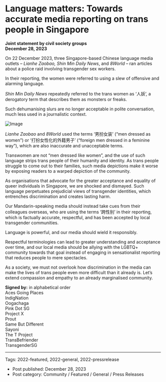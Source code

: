 # Language matters: Towards accurate media reporting on trans people in Singapore

**Joint statement by civil society groups**  
**December 28, 2023**

On 22 December 2023, three Singapore-based Chinese language media outlets – *Lianhe Zaobao,* *Shin Min Daily News*, and *8World* – ran articles about a police raid involving transgender sex workers.

In their reporting, the women were referred to using a slew of offensive and alarming language.

*Shin Min Daily News* repeatedly referred to the trans women as ‘人妖’, a derogatory term that describes them as monsters or freaks.

Such dehumanising slurs are no longer acceptable in polite conversation, much less used in a journalistic context.

![Image](https://pinkdot.sg/pinkie/wp-content/uploads/2023/12/Screenshot_20231228_174455-1-1024x1021.jpg)

*Lianhe Zaobao* and *8World* used the terms ‘男扮女装’ (“men dressed as women”) or ‘打扮女性化的外籍男子’ (“foreign men dressed in a feminine way”), which are also inaccurate and unacceptable terms.

Transwomen are not “men dressed like women”, and the use of such language strips trans people of their humanity and identity. As trans people struggle to come out to their families, such media depictions make it worse by exposing readers to a warped depiction of the community.

As organisations that advocate for the greater acceptance and equality of queer individuals in Singapore, we are shocked and dismayed. Such language perpetuates prejudicial views of transgender identities, which entrenches discrimination and creates lasting harm.

Our Mandarin-speaking media should instead take cues from their colleagues overseas, who are using the terms ‘跨性别’ in their reporting, which is factually accurate, respectful, and has been accepted by local transgender communities.

Language is powerful, and our media should wield it responsibly.

Respectful terminologies can lead to greater understanding and acceptance over time, and our local media should be allying with the LGBTQ+ community towards that goal instead of engaging in sensationalist reporting that reduces people to mere spectacles.

As a society, we must not overlook how discrimination in the media can make the lives of trans people even more difficult than it already is. Let’s extend compassion and empathy to an already marginalised community.

**Signed by:** in alphabetical order  
Aces Going Places  
IndigNation  
Oogachaga  
Pink Dot SG  
Project X  
Prout  
Same But Different  
Sayoni  
The T Project  
TransBefriender  
TransgenderSG  

---

Tags: 2022-featured, 2022-general, 2022-pressrelease

- Post published: December 28, 2023  
- Post category: Community / Featured / General / Press Releases  